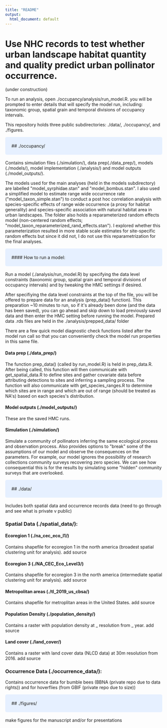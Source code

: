 ```yaml
---
title: "README"
output:
  html_document: default
---
```


# Use NHC records to test whether urban landscape habitat quantity and quality predict urban pollinator occurrence.

(under construction)

To run an analysis, open ./occupancy/analysis/run_model.R.
you will be prompted to enter details that will specify the model run, including:
taxonomic group, spatial grain and temporal divisions of occupancy intervals.

This repository holds three public subdirectories: ./data/, ./occupancy/, and ./figures. 

<style>
div.blue { background-color:#e6f0ff; border-radius: 5px; padding: 20px;}
</style>
<div class = "blue">
## ./occupancy/
</div>
<br>
Contains simulation files (./simulation/), data prep(./data_prep/), models (./models/), model implementation (./analysis/) and model outputs (./model_outputs/).

The models used for the main analyses (held in the models subdirectory) are labelled "model_syrphidae.stan" and "model_bombus.stan". I also used a simplified model to estimate range wide occurrence rate ("model_taxon_simple.stan") to conduct a post hoc correlation analysis with species-specific effects of range wide occurrence (a proxy for habitat generality) and species-specific association with natural habitat area in urban landscapes. The folder also holds a reparameterized random effects model (non-centered random effects; "model_taxon_reparameterized_rand_effects.stan"). I explored whether this parameterization resulted in more stable scale estimates for site-specific random effects but since it did not, I do not use this reparametrization for the final analyses.

<style>
div.blue { background-color:#e6f0ff; border-radius: 5px; padding: 20px;}
</style>
<div class = "blue">
#### How to run a model:
</div>
<br>
Run a model (./analysis/run_model.R) by specifying the data level constraints (taxonomic group, spatial grain and temporal divisions of occupancy intervals) and by tweaking the HMC settings if desired.

After specifiying the data level constraints at the top of the file, you will be offered to prepare data for an analysis (prep_data() function). This preparation ~10 minutes to run, so if it's already been done (and the data has been saved), you can go ahead and skip down to load previously saved data and then enter the HMC setting before running the model. Prepared data .rds files are held in the ./analysis/prepped_data/ folder

There are a few quick model diagnostic check functions listed after the model run call so that you can conveniently check the model run properties in this same file.  

#### Data prep (./data_prep/)
The function prep_data() (called by run_model.R) is held in prep_data.R. After being called, this function will then communicate with get_spatial_data.R to define sites and gather covariate data before attributing detections to sites and inferring a sampling process. The function will also communicate with get_species_ranges.R to determine which sites are in range and which are out of range (should be treated as NA's) based on each species's distribution.

#### Model outputs (./model_outputs/)
These are the saved HMC runs.

#### Simulation (./simulation/)
Simulate a community of pollinators inferring the same ecological process and observation process. Also provides options to "break" some of the assumptions of our model and observe the consequences on the parameters. For example, our model ignores the possibility of research collections community surveys recovering zero species. We can see how consequential this is for the results by simulating some "hidden" community surveys that are overlooked. 

<style>
div.blue { background-color:#e6f0ff; border-radius: 5px; padding: 20px;}
</style>
<div class = "blue">
## ./data/
</div>
<br>
Includes both spatial data and occurrence records data (need to go through and see what is private v public)

### Spatial Data (./spatial_data/): 

#### Ecoregion 1 (./na_cec_eco_l1/)
Contains shapefile for ecoregion 1 in the north america (broadest spatial clustering unit for analysis).
add source

#### Ecoregion 3 (./NA_CEC_Eco_Level3/)
Contains shapefile for ecoregion 3 in the north america (intermediate spatial clustering unit for analysis).
add source

#### Metropolitan areas (./tl_2019_us_cbsa/)
Contains shapefile for metroplitan areas in the United States.
add source

#### Population Density (./population_density/)
Contains a raster with population density at _ resolution from _ year.
add source

#### Land cover (./land_cover/)
Contains a raster with land cover data (NLCD data) at 30m resolution from 2016. 
add source

### Occurrence Data (./occurrence_data/): 
Contains occurrence data for bumble bees (BBNA (private repo due to data rights)) and for hoverflies (from GBIF (private repo due to size))

<style>
div.blue { background-color:#e6f0ff; border-radius: 5px; padding: 20px;}
</style>
<div class = "blue">
## ./figures/
</div>
<br>
make figures for the manuscript and/or for presentations
